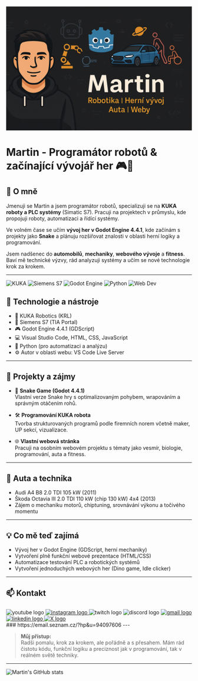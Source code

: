 ![Martin's banner](./banner.jpg)

# Martin - Programátor robotů & začínající vývojář her 🎮🤖

## 👋 O mně
Jmenuji se Martin a jsem programátor robotů, specializuji se na **KUKA roboty a PLC systémy** (Simatic S7). Pracuji na projektech v průmyslu, kde propojuji roboty, automatizaci a řídící systémy.

Ve volném čase se učím **vývoj her v Godot Engine 4.4.1**, kde začínám s projekty jako **Snake** a plánuju rozšiřovat znalosti v oblasti herní logiky a programování.

Jsem nadšenec do **automobilů**, **mechaniky**, **webového vývoje** a **fitness**. Baví mě technické výzvy, rád analyzuji systémy a učím se nové technologie krok za krokem.

---
![KUKA](https://img.shields.io/badge/-KUKA-orange?style=flat-square)
![Siemens S7](https://img.shields.io/badge/-Siemens%20S7-blue?style=flat-square)
![Godot Engine](https://img.shields.io/badge/-Godot%204.4.1-lightblue?style=flat-square)
![Python](https://img.shields.io/badge/-Python-yellow?style=flat-square)
![Web Dev](https://img.shields.io/badge/-Web%20Dev-green?style=flat-square)

## 🔧 Technologie a nástroje
- 🤖 KUKA Robotics (KRL)
- 💾 Siemens S7 (TIA Portal)
- 🎮 Godot Engine 4.4.1 (GDScript)
- 💻 Visual Studio Code, HTML, CSS, JavaScript
- 📜 Python (pro automatizaci a analýzu)
- ⚙ Autor v oblasti webu: VS Code Live Server

---

## 🚀 Projekty a zájmy
- 🐍 **Snake Game (Godot 4.4.1)**  
  Vlastní verze Snake hry s optimalizovaným pohybem, wrapováním a správným otáčením rohů.
  
- 🛠 **Programování KUKA robota**  
  Tvorba strukturovaných programů podle firemních norem včetně maker, UP sekcí, vizualizace.

- 🌐 **Vlastní webová stránka**  
  Pracuji na osobním webovém projektu s tématy jako vesmír, biologie, programování, auta a fitness.

---

## 🚗 Auta a technika
- Audi A4 B8 2.0 TDI 105 kW (2011)
- Škoda Octavia III 2.0 TDI 110 kW (chip 130 kW) 4x4 (2013)
- Zájem o mechaniku motorů, chiptuning, srovnávání výkonu a točivého momentu

---

## 💡 Co mě teď zajímá
- Vývoj her v Godot Engine (GDScript, herní mechaniky)
- Vytvoření plně funkční webové prezentace (HTML/CSS)
- Automatizace testování PLC a robotických systémů
- Vytvoření jednoduchých webových her (Dino game, Idle clicker)

---

## 📫 Kontakt

###

<div align="left">
  <img src="https://img.shields.io/static/v1?message=Youtube&logo=youtube&label=&color=FF0000&logoColor=white&labelColor=&style=for-the-badge" height="35" alt="youtube logo"  />
  <a href="https://www.instagram.com/imartinpetras/" target="_blank">
    <img src="https://img.shields.io/static/v1?message=Instagram&logo=instagram&label=&color=E4405F&logoColor=white&labelColor=&style=for-the-badge" height="35" alt="instagram logo"  />
  </a>
  <img src="https://img.shields.io/static/v1?message=Twitch&logo=twitch&label=&color=9146FF&logoColor=white&labelColor=&style=for-the-badge" height="35" alt="twitch logo"  />
  <img src="https://img.shields.io/static/v1?message=Discord&logo=discord&label=&color=7289DA&logoColor=white&labelColor=&style=for-the-badge" height="35" alt="discord logo"  />
   <a href="https://email.seznam.cz/?hp&u=94097606)" target="_blank">
  <img src="https://img.shields.io/static/v1?message=Mail&logo=gmail&label=&color=D14836&logoColor=white&labelColor=&style=for-the-badge" height="35" alt="gmail logo"  />
     </a>
  <a href="https://www.linkedin.com/in/martin-petr%C3%A1%C5%A1-5a1b00340/" target="_blank">
  <img src="https://img.shields.io/static/v1?message=LinkedIn&logo=linkedin&label=&color=0077B5&logoColor=white&labelColor=&style=for-the-badge" height="35" alt="linkedin logo"  />
  </a>
  <a href="https://x.com/IMartinPetras" target="_blank">
    <img src="https://img.shields.io/static/v1?message=X&logo=twitter&label=&color=1DA1F2&logoColor=white&labelColor=&style=for-the-badge" height="35" alt="X logo"  />
  </a>
</div>
###
https://email.seznam.cz/?hp&u=94097606
---

> **Můj přístup:**  
> Radši pomalu, krok za krokem, ale pořádně a s přesahem. Mám rád čistotu kódu, funkční logiku a preciznost jak v programování, tak v reálném světě techniky.

---

![Martin's GitHub stats](https://github-readme-stats.vercel.app/api?username=PetrasMartin&show_icons=true&theme=tokyonight)
